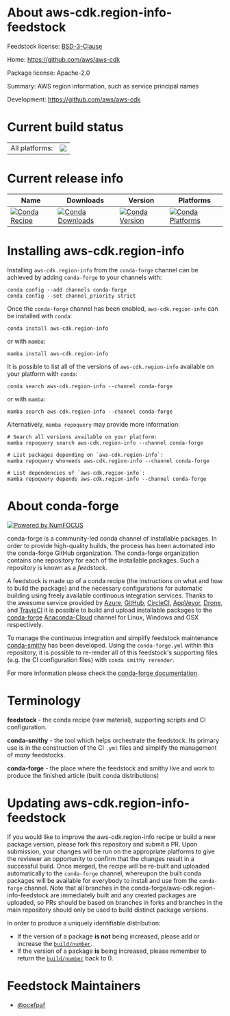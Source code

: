 About aws-cdk.region-info-feedstock
===================================

Feedstock license: [BSD-3-Clause](https://github.com/conda-forge/aws-cdk.region-info-feedstock/blob/main/LICENSE.txt)

Home: https://github.com/aws/aws-cdk

Package license: Apache-2.0

Summary: AWS region information, such as service principal names

Development: https://github.com/aws/aws-cdk

Current build status
====================


<table><tr><td>All platforms:</td>
    <td>
      <a href="https://dev.azure.com/conda-forge/feedstock-builds/_build/latest?definitionId=19949&branchName=main">
        <img src="https://dev.azure.com/conda-forge/feedstock-builds/_apis/build/status/aws-cdk.region-info-feedstock?branchName=main">
      </a>
    </td>
  </tr>
</table>

Current release info
====================

| Name | Downloads | Version | Platforms |
| --- | --- | --- | --- |
| [![Conda Recipe](https://img.shields.io/badge/recipe-aws--cdk.region--info-green.svg)](https://anaconda.org/conda-forge/aws-cdk.region-info) | [![Conda Downloads](https://img.shields.io/conda/dn/conda-forge/aws-cdk.region-info.svg)](https://anaconda.org/conda-forge/aws-cdk.region-info) | [![Conda Version](https://img.shields.io/conda/vn/conda-forge/aws-cdk.region-info.svg)](https://anaconda.org/conda-forge/aws-cdk.region-info) | [![Conda Platforms](https://img.shields.io/conda/pn/conda-forge/aws-cdk.region-info.svg)](https://anaconda.org/conda-forge/aws-cdk.region-info) |

Installing aws-cdk.region-info
==============================

Installing `aws-cdk.region-info` from the `conda-forge` channel can be achieved by adding `conda-forge` to your channels with:

```
conda config --add channels conda-forge
conda config --set channel_priority strict
```

Once the `conda-forge` channel has been enabled, `aws-cdk.region-info` can be installed with `conda`:

```
conda install aws-cdk.region-info
```

or with `mamba`:

```
mamba install aws-cdk.region-info
```

It is possible to list all of the versions of `aws-cdk.region-info` available on your platform with `conda`:

```
conda search aws-cdk.region-info --channel conda-forge
```

or with `mamba`:

```
mamba search aws-cdk.region-info --channel conda-forge
```

Alternatively, `mamba repoquery` may provide more information:

```
# Search all versions available on your platform:
mamba repoquery search aws-cdk.region-info --channel conda-forge

# List packages depending on `aws-cdk.region-info`:
mamba repoquery whoneeds aws-cdk.region-info --channel conda-forge

# List dependencies of `aws-cdk.region-info`:
mamba repoquery depends aws-cdk.region-info --channel conda-forge
```


About conda-forge
=================

[![Powered by
NumFOCUS](https://img.shields.io/badge/powered%20by-NumFOCUS-orange.svg?style=flat&colorA=E1523D&colorB=007D8A)](https://numfocus.org)

conda-forge is a community-led conda channel of installable packages.
In order to provide high-quality builds, the process has been automated into the
conda-forge GitHub organization. The conda-forge organization contains one repository
for each of the installable packages. Such a repository is known as a *feedstock*.

A feedstock is made up of a conda recipe (the instructions on what and how to build
the package) and the necessary configurations for automatic building using freely
available continuous integration services. Thanks to the awesome service provided by
[Azure](https://azure.microsoft.com/en-us/services/devops/), [GitHub](https://github.com/),
[CircleCI](https://circleci.com/), [AppVeyor](https://www.appveyor.com/),
[Drone](https://cloud.drone.io/welcome), and [TravisCI](https://travis-ci.com/)
it is possible to build and upload installable packages to the
[conda-forge](https://anaconda.org/conda-forge) [Anaconda-Cloud](https://anaconda.org/)
channel for Linux, Windows and OSX respectively.

To manage the continuous integration and simplify feedstock maintenance
[conda-smithy](https://github.com/conda-forge/conda-smithy) has been developed.
Using the ``conda-forge.yml`` within this repository, it is possible to re-render all of
this feedstock's supporting files (e.g. the CI configuration files) with ``conda smithy rerender``.

For more information please check the [conda-forge documentation](https://conda-forge.org/docs/).

Terminology
===========

**feedstock** - the conda recipe (raw material), supporting scripts and CI configuration.

**conda-smithy** - the tool which helps orchestrate the feedstock.
                   Its primary use is in the construction of the CI ``.yml`` files
                   and simplify the management of *many* feedstocks.

**conda-forge** - the place where the feedstock and smithy live and work to
                  produce the finished article (built conda distributions)


Updating aws-cdk.region-info-feedstock
======================================

If you would like to improve the aws-cdk.region-info recipe or build a new
package version, please fork this repository and submit a PR. Upon submission,
your changes will be run on the appropriate platforms to give the reviewer an
opportunity to confirm that the changes result in a successful build. Once
merged, the recipe will be re-built and uploaded automatically to the
`conda-forge` channel, whereupon the built conda packages will be available for
everybody to install and use from the `conda-forge` channel.
Note that all branches in the conda-forge/aws-cdk.region-info-feedstock are
immediately built and any created packages are uploaded, so PRs should be based
on branches in forks and branches in the main repository should only be used to
build distinct package versions.

In order to produce a uniquely identifiable distribution:
 * If the version of a package **is not** being increased, please add or increase
   the [``build/number``](https://docs.conda.io/projects/conda-build/en/latest/resources/define-metadata.html#build-number-and-string).
 * If the version of a package **is** being increased, please remember to return
   the [``build/number``](https://docs.conda.io/projects/conda-build/en/latest/resources/define-metadata.html#build-number-and-string)
   back to 0.

Feedstock Maintainers
=====================

* [@ocefpaf](https://github.com/ocefpaf/)

